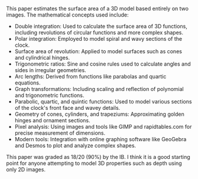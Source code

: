 This paper estimates the surface area of a 3D model based entirely on two images. The mathematical concepts used include:

* Double integration: Used to calculate the surface area of 3D functions, including revolutions of circular functions and more complex shapes.
* Polar integration: Employed to model spiral and wavy sections of the clock.
* Surface area of revolution: Applied to model surfaces such as cones and cylindrical hinges.
* Trigonometric ratios: Sine and cosine rules used to calculate angles and sides in irregular geometries.
* Arc lengths: Derived from functions like parabolas and quartic equations.
* Graph transformations: Including scaling and reflection of polynomial and trigonometric functions.
* Parabolic, quartic, and quintic functions: Used to model various sections of the clock's front face and wavey details.
* Geometry of cones, cylinders, and trapeziums: Approximating golden hinges and ornament sections.
* Pixel analysis: Using images and tools like GIMP and rapidtables.com for precise measurement of dimensions.
* Modern tools: Integration with online graphing software like GeoGebra and Desmos to plot and analyze complex shapes.

This paper was graded as 18/20 (90%) by the IB. I think it is a good starting point for anyone attempting to model 3D properties such as depth using only 2D images.
